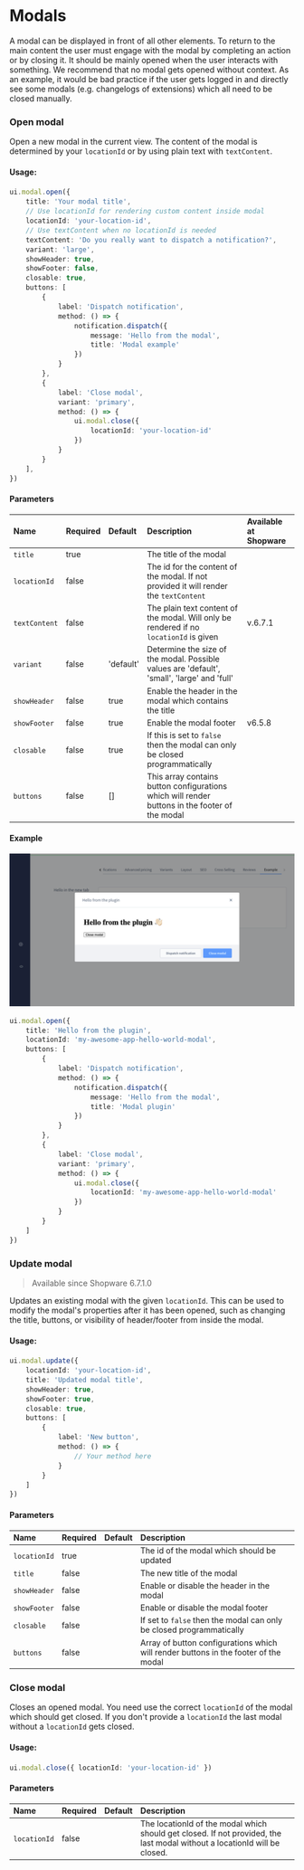 # Modals

A modal can be displayed in front of all other elements. To return to the main content the user must engage
with the modal by completing an action or by closing it. It should be mainly opened when the user interacts with something.
We recommend that no modal gets opened without context. As an example, it would be bad practice if the user gets logged
in and directly see some modals (e.g. changelogs of extensions) which all need to be closed manually.

### Open modal
Open a new modal in the current view. The content of the modal is determined by your `locationId` or by using plain text with `textContent`.

#### Usage:
```ts
ui.modal.open({
    title: 'Your modal title',
    // Use locationId for rendering custom content inside modal
    locationId: 'your-location-id',
    // Use textContent when no locationId is needed
    textContent: 'Do you really want to dispatch a notification?',
    variant: 'large',
    showHeader: true,
    showFooter: false,
    closable: true,
    buttons: [
        {
            label: 'Dispatch notification',
            method: () => {
                notification.dispatch({
                    message: 'Hello from the modal',
                    title: 'Modal example'
                })
            }
        },
        {
            label: 'Close modal',
            variant: 'primary',
            method: () => {
                ui.modal.close({
                    locationId: 'your-location-id'
                })
            }
        }
    ],
})
```

#### Parameters
| Name          | Required | Default   | Description                                                                                    | Available at Shopware |
|:--------------|:---------|:----------|:-----------------------------------------------------------------------------------------------|:----------------------|
| `title`       | true     |           | The title of the modal                                                                         |                       |
| `locationId`  | false    |           | The id for the content of the modal. If not provided it will render the `textContent`          |                       |
| `textContent` | false    |           | The plain text content of the modal. Will only be rendered if no `locationId` is given         | v.6.7.1               |
| `variant`     | false    | 'default' | Determine the size of the modal. Possible values are 'default', 'small', 'large' and 'full'    |                       |
| `showHeader`  | false    | true      | Enable the header in the modal which contains the title                                        |                       |
| `showFooter`  | false    | true      | Enable the modal footer                                                                        | v6.5.8                |
| `closable`    | false    | true      | If this is set to `false` then the modal can only be closed programmatically                   |                       |
| `buttons`     | false    | []        | This array contains button configurations which will render buttons in the footer of the modal |                       |

#### Example
![Menu item example](./assets/modal-example.png)
```ts
ui.modal.open({
    title: 'Hello from the plugin',
    locationId: 'my-awesome-app-hello-world-modal',
    buttons: [
        {
            label: 'Dispatch notification',
            method: () => {
                notification.dispatch({
                    message: 'Hello from the modal',
                    title: 'Modal plugin'
                })
            }
        },
        {
            label: 'Close modal',
            variant: 'primary',
            method: () => {
                ui.modal.close({
                    locationId: 'my-awesome-app-hello-world-modal'
                })
            }
        }
    ]
})
```

### Update modal
> Available since Shopware 6.7.1.0

Updates an existing modal with the given `locationId`. This can be used to modify the modal's properties after it has been opened, such as changing the title, buttons, or visibility of header/footer from inside the modal.

#### Usage:
```ts
ui.modal.update({
    locationId: 'your-location-id',
    title: 'Updated modal title',
    showHeader: true,
    showFooter: true,
    closable: true,
    buttons: [
        {
            label: 'New button',
            method: () => {
                // Your method here
            }
        }
    ]
})
```

#### Parameters
| Name         | Required | Default | Description                                                                                    |
|:-------------|:---------|:--------|:-----------------------------------------------------------------------------------------------|
| `locationId` | true     |         | The id of the modal which should be updated                                                    |
| `title`      | false    |         | The new title of the modal                                                                     |
| `showHeader` | false    |         | Enable or disable the header in the modal                                                      |
| `showFooter` | false    |         | Enable or disable the modal footer                                                             |
| `closable`   | false    |         | If set to `false` then the modal can only be closed programmatically                           |
| `buttons`    | false    |         | Array of button configurations which will render buttons in the footer of the modal            |

### Close modal
Closes an opened modal. You need use the correct `locationId` of the modal which should get closed. If you don't provide a `locationId` the last modal without a `locationId` gets closed.

#### Usage:
```ts
ui.modal.close({ locationId: 'your-location-id' })
```

#### Parameters
| Name         | Required | Default | Description                                                                                                               |
|:-------------|:---------|:--------|:--------------------------------------------------------------------------------------------------------------------------|
| `locationId` | false    |         | The locationId of the modal which should get closed. If not provided, the last modal without a locationId will be closed. |
